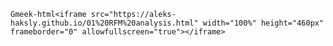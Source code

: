 `Gmeek-html<iframe src="https://aleks-haksly.github.io/01%20RFM%20analysis.html" width="100%" height="460px" frameborder="0" allowfullscreen="true"></iframe>`
